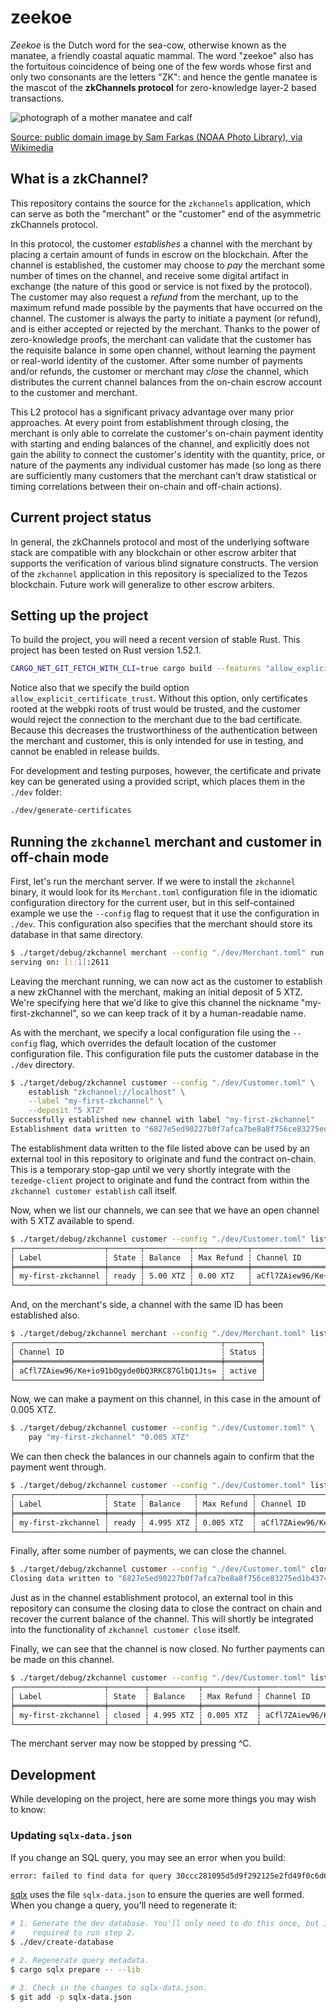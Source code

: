 # zeekoe

*Zeekoe* is the Dutch word for the sea-cow, otherwise known as the manatee, a friendly coastal
aquatic mammal. The word "zeekoe" also has the fortuitous coincidence of being one of the few words
whose first and only two consonants are the letters "ZK": and hence the gentle manatee is the mascot
of the **zkChannels protocol** for zero-knowledge layer-2 based transactions.

![photograph of a mother manatee and calf](https://upload.wikimedia.org/wikipedia/commons/thumb/d/da/Mother_manatee_and_calf.jpg/800px-Mother_manatee_and_calf.jpg)

[Source: public domain image by Sam Farkas (NOAA Photo Library), via Wikimedia](https://en.wikipedia.org/wiki/File:Mother_manatee_and_calf.jpg)

## What is a zkChannel?

This repository contains the source for the `zkchannels` application, which can serve as both the
"merchant" or the "customer" end of the asymmetric zkChannels protocol.

In this protocol, the customer *establishes* a channel with the merchant by placing a certain amount
of funds in escrow on the blockchain. After the channel is established, the customer may choose to
*pay* the merchant some number of times on the channel, and receive some digital artifact in
exchange (the nature of this good or service is not fixed by the protocol). The customer may also
request a *refund* from the merchant, up to the maximum refund made possible by the payments that
have occurred on the channel. The customer is always the party to initiate a payment (or refund),
and is either accepted or rejected by the merchant. Thanks to the power of zero-knowledge proofs,
the merchant can validate that the customer has the requisite balance in some open channel, without
learning the payment or real-world identity of the customer. After some number of payments and/or
refunds, the customer or merchant may *close* the channel, which distributes the current channel
balances from the on-chain escrow account to the customer and merchant.

This L2 protocol has a significant privacy advantage over many prior approaches. 
At every point from establishment through closing, the merchant is only able to
correlate the customer's on-chain payment identity with starting and ending balances of the channel,
and explicitly does not gain the ability to connect the customer's identity with the quantity,
price, or nature of the payments any individual customer has made (so long as there are sufficiently
many customers that the merchant can't draw statistical or timing correlations between their
on-chain and off-chain actions).

## Current project status

In general, the zkChannels protocol and most of the underlying software stack are compatible with
any blockchain or other escrow arbiter that supports the verification of various blind signature
constructs. The version of the `zkchannel` application in this repository is specialized to the
Tezos blockchain. Future work will generalize to other escrow arbiters.

## Setting up the project

To build the project, you will need a recent version of stable Rust. This project has been tested on
Rust version 1.52.1.

```bash
CARGO_NET_GIT_FETCH_WITH_CLI=true cargo build --features "allow_explicit_certificate_trust"
```

Notice also that we specify the build option `allow_explicit_certificate_trust`. Without this
option, only certificates rooted at the webpki roots of trust would be trusted, and the customer
would reject the connection to the merchant due to the bad certificate. Because this decreases the
trustworthiness of the authentication between the merchant and customer, this is only intended for
use in testing, and cannot be enabled in release builds.

For development and testing purposes, however, the certificate and private key can be generated
using a provided script, which places them in the `./dev` folder:

```bash
./dev/generate-certificates
```

## Running the `zkchannel` merchant and customer in off-chain mode

First, let's run the merchant server. If we were to install the `zkchannel` binary, it would look
for its `Merchant.toml` configuration file in the idiomatic configuration directory for the current
user, but in this self-contained example we use the `--config` flag to request that it use the
configuration in `./dev`. This configuration also specifies that the merchant should store its
database in that same directory.

```bash
$ ./target/debug/zkchannel merchant --config "./dev/Merchant.toml" run
serving on: [::1]:2611
```

Leaving the merchant running, we can now act as the customer to establish a new zkChannel with
the merchant, making an initial deposit of 5 XTZ. We're specifying here that we'd like to give this
channel the nickname "my-first-zkchannel", so we can keep track of it by a human-readable name.

As with the merchant, we specify a local configuration file using the `--config` flag, which
overrides the default location of the customer configuration file. This configuration file puts the
customer database in the `./dev` directory.

```bash
$ ./target/debug/zkchannel customer --config "./dev/Customer.toml" \
    establish "zkchannel://localhost" \
    --label "my-first-zkchannel" \
    --deposit "5 XTZ"
Successfully established new channel with label "my-first-zkchannel"
Establishment data written to "6827e5ed90227b0f7afca7be8a8f756ce83275ed1b43744a0bcec695b43526db.establish.json"
```

The establishment data written to the file listed above can be used by an external tool in this
repository to originate and fund the contract on-chain. This is a temporary stop-gap until we very
shortly integrate with the `tezedge-client` project to originate and fund the contract from within
the `zkchannel customer establish` call itself.

Now, when we list our channels, we can see that we have an open channel with 5 XTZ available to spend.

```bash
$ ./target/debug/zkchannel customer --config "./dev/Customer.toml" list
┌────────────────────┬───────┬──────────┬────────────┬──────────────────────────────────────────────┐
│ Label              ┆ State ┆ Balance  ┆ Max Refund ┆ Channel ID                                   │
╞════════════════════╪═══════╪══════════╪════════════╪══════════════════════════════════════════════╡
│ my-first-zkchannel ┆ ready ┆ 5.00 XTZ ┆ 0.00 XTZ   ┆ aCfl7ZAiew96/Ke+io91bOgyde0bQ3RKC87GlbQ1Jts= │
└────────────────────┴───────┴──────────┴────────────┴──────────────────────────────────────────────┘
```

And, on the merchant's side, a channel with the same ID has been established also.

```bash
$ ./target/debug/zkchannel merchant --config "./dev/Merchant.toml" list
┌──────────────────────────────────────────────┬────────┐
│ Channel ID                                   ┆ Status │
╞══════════════════════════════════════════════╪════════╡
│ aCfl7ZAiew96/Ke+io91bOgyde0bQ3RKC87GlbQ1Jts= ┆ active │
└──────────────────────────────────────────────┴────────┘
```

Now, we can make a payment on this channel, in this case in the amount of 0.005 XTZ.

```bash
$ ./target/debug/zkchannel customer --config "./dev/Customer.toml" \
    pay "my-first-zkchannel" "0.005 XTZ"
```

We can then check the balances in our channels again to confirm that the payment went through.

```bash
$ ./target/debug/zkchannel customer --config "./dev/Customer.toml" list
┌────────────────────┬───────┬───────────┬────────────┬──────────────────────────────────────────────┐
│ Label              ┆ State ┆ Balance   ┆ Max Refund ┆ Channel ID                                   │
╞════════════════════╪═══════╪═══════════╪════════════╪══════════════════════════════════════════════╡
│ my-first-zkchannel ┆ ready ┆ 4.995 XTZ ┆ 0.005 XTZ  ┆ aCfl7ZAiew96/Ke+io91bOgyde0bQ3RKC87GlbQ1Jts= │
└────────────────────┴───────┴───────────┴────────────┴──────────────────────────────────────────────┘
```

Finally, after some number of payments, we can close the channel.

```bash
$ ./target/debug/zkchannel customer --config "./dev/Customer.toml" close --force my-first-zkchannel
Closing data written to "6827e5ed90227b0f7afca7be8a8f756ce83275ed1b43744a0bcec695b43526db.close.json"
```

Just as in the channel establishment protocol, an external tool in this repository can consume the
closing data to close the contract on chain and recover the current balance of the channel. This
will shortly be integrated into the functionality of `zkchannel customer close` itself.

Finally, we can see that the channel is now closed. No further payments can be made on this channel.

```bash
$ ./target/debug/zkchannel customer --config "./dev/Customer.toml" list
┌────────────────────┬────────┬───────────┬────────────┬──────────────────────────────────────────────┐
│ Label              ┆ State  ┆ Balance   ┆ Max Refund ┆ Channel ID                                   │
╞════════════════════╪════════╪═══════════╪════════════╪══════════════════════════════════════════════╡
│ my-first-zkchannel ┆ closed ┆ 4.995 XTZ ┆ 0.005 XTZ  ┆ aCfl7ZAiew96/Ke+io91bOgyde0bQ3RKC87GlbQ1Jts= │
└────────────────────┴────────┴───────────┴────────────┴──────────────────────────────────────────────┘
```

The merchant server may now be stopped by pressing ^C.

## Development

While developing on the project, here are some more things you may wish to know:

### Updating `sqlx-data.json`

If you change an SQL query, you may see an error when you build:

```bash
error: failed to find data for query 30ccc281095d5d9f292125e2fd49f0c6d65d62bce30422c24cb37e2f5e2c6c33 at line 321 column 1
```

[sqlx][] uses the file `sqlx-data.json` to ensure the queries are well formed.
When you change a query, you'll need to regenerate it:

```bash
# 1. Generate the dev database. You'll only need to do this once, but it's
#    required to run step 2.
$ ./dev/create-database

# 2. Regenerate query metadata.
$ cargo sqlx prepare -- --lib

# 3. Check in the changes to sqlx-data.json.
$ git add -p sqlx-data.json
```

[sqlx]: https://github.com/launchbadge/sqlx
